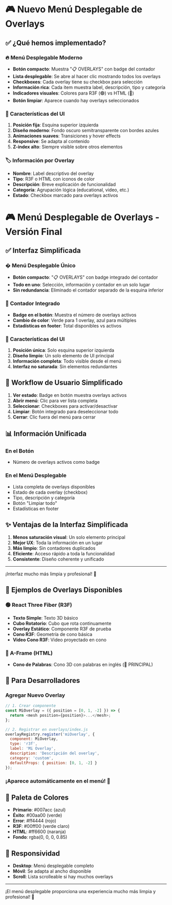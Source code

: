 # 🎮 Nuevo Menú Desplegable de Overlays

## ✅ ¿Qué hemos implementado?

### 🔥 Menú Desplegable Moderno
- **Botón compacto**: Muestra "📋 OVERLAYS" con badge del contador
- **Lista desplegable**: Se abre al hacer clic mostrando todos los overlays
- **Checkboxes**: Cada overlay tiene su checkbox para selección
- **Información rica**: Cada item muestra label, descripción, tipo y categoría
- **Indicadores visuales**: Colores para R3F (🟢) vs HTML (🔴)
- **Botón limpiar**: Aparece cuando hay overlays seleccionados

### 🎨 Características del UI
1. **Posición fija**: Esquina superior izquierda
2. **Diseño moderno**: Fondo oscuro semitransparente con bordes azules
3. **Animaciones suaves**: Transiciones y hover effects
4. **Responsive**: Se adapta al contenido
5. **Z-index alto**: Siempre visible sobre otros elementos

### 🏷️ Información por Overlay
- **Nombre**: Label descriptivo del overlay
- **Tipo**: R3F o HTML con iconos de color
- **Descripción**: Breve explicación de funcionalidad
- **Categoría**: Agrupación lógica (educational, video, etc.)
- **Estado**: Checkbox marcado para overlays activos

# 🎮 Menú Desplegable de Overlays - Versión Final

## ✅ Interfaz Simplificada

### � Menú Desplegable Único
- **Botón compacto**: "📋 OVERLAYS" con badge integrado del contador
- **Todo en uno**: Selección, información y contador en un solo lugar
- **Sin redundancia**: Eliminado el contador separado de la esquina inferior

### 🎯 **Contador Integrado**
- **Badge en el botón**: Muestra el número de overlays activos
- **Cambio de color**: Verde para 1 overlay, azul para múltiples
- **Estadísticas en footer**: Total disponibles vs activos

### 🎨 Características del UI
1. **Posición única**: Solo esquina superior izquierda
2. **Diseño limpio**: Un solo elemento de UI principal
3. **Información completa**: Todo visible desde el menú
4. **Interfaz no saturada**: Sin elementos redundantes

## 🚀 Workflow de Usuario Simplificado

1. **Ver estado**: Badge en botón muestra overlays activos
2. **Abrir menú**: Clic para ver lista completa
3. **Seleccionar**: Checkboxes para activar/desactivar
4. **Limpiar**: Botón integrado para deseleccionar todo
5. **Cerrar**: Clic fuera del menú para cerrar

## 📊 Información Unificada

### En el Botón
- Número de overlays activos como badge

### En el Menú Desplegable
- Lista completa de overlays disponibles
- Estado de cada overlay (checkbox)
- Tipo, descripción y categoría
- Botón "Limpiar todo" 
- Estadísticas en footer

## ✨ Ventajas de la Interfaz Simplificada

1. **Menos saturación visual**: Un solo elemento principal
2. **Mejor UX**: Toda la información en un lugar
3. **Más limpio**: Sin contadores duplicados
4. **Eficiente**: Acceso rápido a toda la funcionalidad
5. **Consistente**: Diseño coherente y unificado

---

¡Interfaz mucho más limpia y profesional! 🚀

## 🎯 Ejemplos de Overlays Disponibles

### 🟢 React Three Fiber (R3F)
- **Texto Simple**: Texto 3D básico
- **Cubo Rotatorio**: Cubo que rota continuamente
- **Overlay Estático**: Componente R3F de prueba
- **Cono R3F**: Geometría de cono básica
- **Video Cono R3F**: Video proyectado en cono

### 🔴 A-Frame (HTML)
- **Cono de Palabras**: Cono 3D con palabras en inglés (🎯 PRINCIPAL)

## 🔧 Para Desarrolladores

### Agregar Nuevo Overlay
```javascript
// 1. Crear componente
const MiOverlay = ({ position = [0, 1, -2] }) => {
  return <mesh position={position}>...</mesh>;
};

// 2. Registrar en overlays/index.js
overlayRegistry.register('miOverlay', {
  component: MiOverlay,
  type: 'r3f',
  label: 'Mi Overlay',
  description: 'Descripción del overlay',
  category: 'custom',
  defaultProps: { position: [0, 1, -2] }
});
```

### ¡Aparece automáticamente en el menú! 🎉

## 🎨 Paleta de Colores
- **Primario**: #007acc (azul)
- **Éxito**: #00aa00 (verde)
- **Error**: #ff4444 (rojo)
- **R3F**: #00ff00 (verde claro)
- **HTML**: #ff6600 (naranja)
- **Fondo**: rgba(0, 0, 0, 0.85)

## 📱 Responsividad
- **Desktop**: Menú desplegable completo
- **Móvil**: Se adapta al ancho disponible
- **Scroll**: Lista scrolleable si hay muchos overlays

---

¡El menú desplegable proporciona una experiencia mucho más limpia y profesional! 🚀
